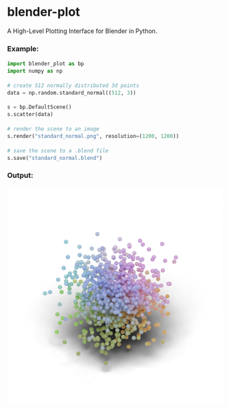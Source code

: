 # blender-plot
A High-Level Plotting Interface for Blender in Python.

### Example:

```python
import blender_plot as bp
import numpy as np

# create 512 normally distributed 3d points
data = np.random.standard_normal((512, 3))

s = bp.DefaultScene()
s.scatter(data)

# render the scene to an image
s.render("standard_normal.png", resolution=(1200, 1200))

# save the scene to a .blend file
s.save("standard_normal.blend")
```

### Output:

![Output Image](examples/standard_normal.png)
